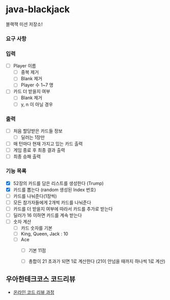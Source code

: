 # java-blackjack

블랙잭 미션 저장소!

### 요구 사항

### 입력
  - [ ] Player 이름 
    - [ ] 중복 제거
    - [ ] Blank 제거
    - [ ] Player 수 1~7 명 
  - [ ] 카드 더 받을지 여부 
    - [ ] Blank 제거 
    - [ ] y, n 이 아닐 경우

### 출력
- [ ] 처음 할당받은 카드들 정보
  - [ ] 딜러는 1장만
- [ ] 매 턴마다 현재 가지고 있는 카드 출력
- [ ] 게임 종료 후 최종 결과 출력
- [ ] 최종 승패 출력

### 기능 목록
- [x] 52장의 카드를 담은 리스트를 생성한다 (Trump)
- [x] 카드를 뽑는다 (random 생성된 Index 번호)
- [ ] 카드를 나눠준다(1장씩)
- [ ] 모든 참가자들에게 2개씩 카드를 나눠준다
- [ ] 카드를 더 받을지 여부에 따라서 카드를 추가로 받는다
- [ ] 딜러가 16 이하면 카드를 계속 받는다
- [ ] 숫자 계산
  - [ ] 카드 숫자를 기본
  - [ ] King, Queen, Jack : 10
  - [ ] Ace
      - [ ] 기본 11점
      - [ ] 총합이 21 초과가 되면 1로 계산한다 (21이 안넘을 때까지 하나씩 1로 계산)



## 우아한테크코스 코드리뷰

- [온라인 코드 리뷰 과정](https://github.com/woowacourse/woowacourse-docs/blob/master/maincourse/README.md)
